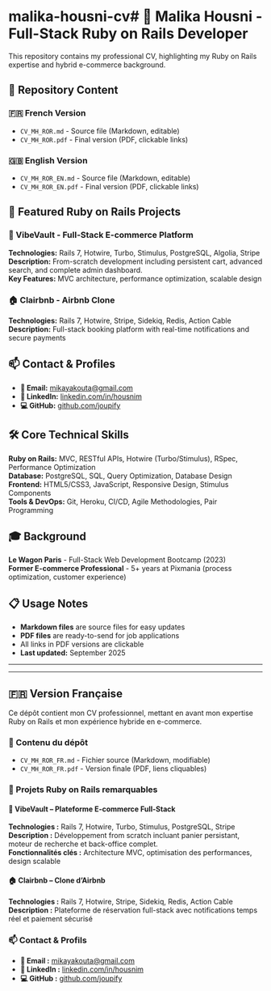 # malika-housni-cv# 🎯 Malika Housni - Full-Stack Ruby on Rails Developer

This repository contains my professional CV, highlighting my Ruby on Rails expertise and hybrid e-commerce background.

## 📁 Repository Content

### 🇫🇷 French Version

- `CV_MH_ROR.md` - Source file (Markdown, editable)
- `CV_MH_ROR.pdf` - Final version (PDF, clickable links)

### 🇬🇧 English Version

- `CV_MH_ROR_EN.md` - Source file (Markdown, editable)
- `CV_MH_ROR_EN.pdf` - Final version (PDF, clickable links)

## 🚀 Featured Ruby on Rails Projects

### 🛒 VibeVault - Full-Stack E-commerce Platform

**Technologies:** Rails 7, Hotwire, Turbo, Stimulus, PostgreSQL, Algolia, Stripe  
**Description:** From-scratch development including persistent cart, advanced search, and complete admin dashboard.  
**Key Features:** MVC architecture, performance optimization, scalable design

### 🏠 Clairbnb - Airbnb Clone

**Technologies:** Rails 7, Hotwire, Stripe, Sidekiq, Redis, Action Cable  
**Description:** Full-stack booking platform with real-time notifications and secure payments

## 📫 Contact & Profiles

- **📧 Email:** mikayakouta@gmail.com
- **💼 LinkedIn:** [linkedin.com/in/housnim](https://linkedin.com/in/housnim)
- **💻 GitHub:** [github.com/joupify](https://github.com/joupify)

## 🛠 Core Technical Skills

**Ruby on Rails:** MVC, RESTful APIs, Hotwire (Turbo/Stimulus), RSpec, Performance Optimization  
**Database:** PostgreSQL, SQL, Query Optimization, Database Design  
**Frontend:** HTML5/CSS3, JavaScript, Responsive Design, Stimulus Components  
**Tools & DevOps:** Git, Heroku, CI/CD, Agile Methodologies, Pair Programming

## 🎓 Background

**Le Wagon Paris** - Full-Stack Web Development Bootcamp (2023)  
**Former E-commerce Professional** - 5+ years at Pixmania (process optimization, customer experience)

## 📋 Usage Notes

- **Markdown files** are source files for easy updates
- **PDF files** are ready-to-send for job applications
- All links in PDF versions are clickable
- **Last updated:** September 2025

---

---

## 🇫🇷 Version Française

Ce dépôt contient mon CV professionnel, mettant en avant mon expertise Ruby on Rails et mon expérience hybride en e-commerce.

### 📁 Contenu du dépôt

- `CV_MH_ROR_FR.md` - Fichier source (Markdown, modifiable)
- `CV_MH_ROR_FR.pdf` - Version finale (PDF, liens cliquables)

### 🚀 Projets Ruby on Rails remarquables

#### 🛒 VibeVault – Plateforme E-commerce Full-Stack

**Technologies :** Rails 7, Hotwire, Turbo, Stimulus, PostgreSQL, Stripe  
**Description :** Développement from scratch incluant panier persistant, moteur de recherche et back-office complet.  
**Fonctionnalités clés :** Architecture MVC, optimisation des performances, design scalable

#### 🏠 Clairbnb – Clone d’Airbnb

**Technologies :** Rails 7, Hotwire, Stripe, Sidekiq, Redis, Action Cable  
**Description :** Plateforme de réservation full-stack avec notifications temps réel et paiement sécurisé

### 📫 Contact & Profils

- **📧 Email :** mikayakouta@gmail.com
- **💼 LinkedIn :** [linkedin.com/in/housnim](https://linkedin.com/in/housnim)
- **💻 GitHub :** [github.com/joupify](https://github.com/joupify)

